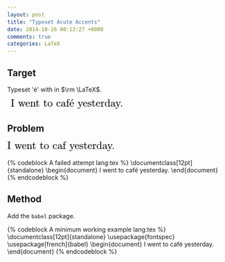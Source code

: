 ```yaml
---
layout: post
title: "Typeset Acute Accents"
date: 2014-10-26 00:13:27 +0800
comments: true
categories: LaTeX
---
```


Target
---

Typeset 'é' with in $\rm \LaTeX$.

![target](/images/posts/TypesetAccents/target.jpg)

<!-- more -->

Problem
---

![failed](/images/posts/TypesetAccents/problem.jpg)

{% codeblock A failed attempt lang:tex %}
\documentclass[12pt]{standalone}
\begin{document}
I went to café yesterday.
\end{document}
{% endcodeblock %}

Method
---

Add the `babel` package.

{% codeblock A minimum working example lang:tex %}
\documentclass[12pt]{standalone}
\usepackage{fontspec}
\usepackage[french]{babel}
\begin{document}
I went to café yesterday.
\end{document}
{% endcodeblock %}
